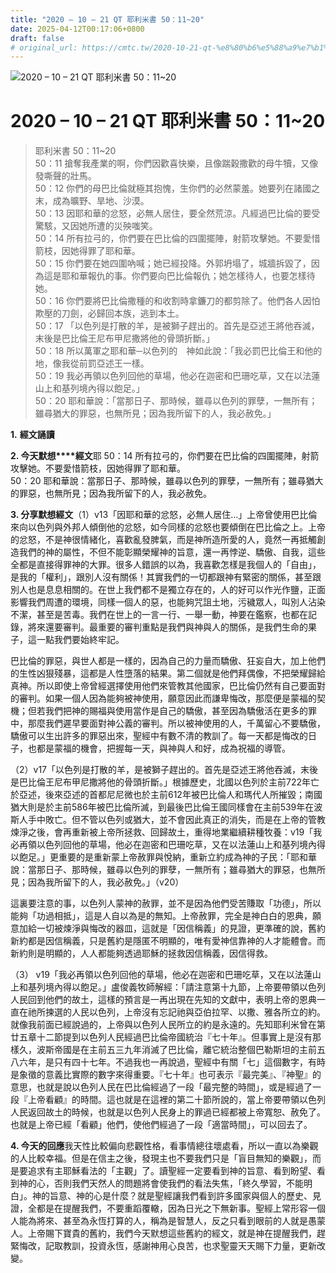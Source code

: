 ```yaml
---
title: "2020 – 10 – 21 QT 耶利米書 50：11~20"
date: 2025-04-12T00:17:06+0800
draft: false
# original_url: https://cmtc.tw/2020-10-21-qt-%e8%80%b6%e5%88%a9%e7%b1%b3%e6%9b%b8-50%ef%bc%9a1120
---
```


![2020 – 10 – 21 QT 耶利米書 50：11\~20](/images/qt.jpg   "2020 – 10 – 21 QT 耶利米書 50：11\~20")

# 2020 – 10 – 21 QT 耶利米書 50：11\~20

> 耶利米書 50：11\~20  
> 50：11 搶奪我產業的啊，你們因歡喜快樂，且像踹穀撒歡的母牛犢，又像發嘶聲的壯馬。  
> 50：12 你們的母巴比倫就極其抱愧，生你們的必然蒙羞。她要列在諸國之末，成為曠野、旱地、沙漠。  
> 50：13 因耶和華的忿怒，必無人居住，要全然荒涼。凡經過巴比倫的要受驚駭，又因她所遭的災殃嗤笑。  
> 50：14 所有拉弓的，你們要在巴比倫的四圍擺陣，射箭攻擊她。不要愛惜箭枝，因她得罪了耶和華。  
> 50：15 你們要在她四圍吶喊；她已經投降。外郭坍塌了，城牆拆毀了，因為這是耶和華報仇的事。你們要向巴比倫報仇；她怎樣待人，也要怎樣待她。  
> 50：16 你們要將巴比倫撒種的和收割時拿鐮刀的都剪除了。他們各人因怕欺壓的刀劍，必歸回本族，逃到本土。  
> 50：17 「以色列是打散的羊，是被獅子趕出的。首先是亞述王將他吞滅，末後是巴比倫王尼布甲尼撒將他的骨頭折斷。」  
> 50：18 所以萬軍之耶和華─以色列的　神如此說：「我必罰巴比倫王和他的地，像我從前罰亞述王一樣。  
> 50：19 我必再領以色列回他的草場，他必在迦密和巴珊吃草，又在以法蓮山上和基列境內得以飽足。」  
> 50：20 耶和華說：「當那日子、那時候，雖尋以色列的罪孽，一無所有；雖尋猶大的罪惡，也無所見；因為我所留下的人，我必赦免。」

**1.** **經文誦讀**

**2. 今天默想****經文**耶 50：14 所有拉弓的，你們要在巴比倫的四圍擺陣，射箭攻擊她。不要愛惜箭枝，因她得罪了耶和華。  
50：20 耶和華說：當那日子、那時候，雖尋以色列的罪孽，一無所有；雖尋猶大的罪惡，也無所見；因為我所留下的人，我必赦免。

**3. 分享默想經文**（1）v13「因耶和華的忿怒，必無人居住…」上帝曾使用巴比倫來向以色列與外邦人傾倒他的忿怒，如今同樣的忿怒也要傾倒在巴比倫之上。上帝的忿怒，不是神很情緒化，喜歡亂發脾氣，而是神所造所愛的人，竟然一再抵觸創造我們的神的屬性，不但不能彰顯榮耀神的旨意，還一再悖逆、驕傲、自我，這些全都是直接得罪神的大罪。很多人錯誤的以為，我喜歡怎樣是我個人的「自由」，是我的「權利」，跟別人沒有關係！其實我們的一切都跟神有緊密的關係，甚至跟別人也是息息相關的。在世上我們都不是獨立存在的，人的好可以作光作鹽，正面影響我們周遭的環境，同樣一個人的惡，也能夠咒詛土地，污穢眾人，叫別人沾染不潔，甚至是苦毒。我們在世上的一言一行、一舉一動，神要在鑑察，也都在記錄，將來還要審判。最重要的審判重點是我們與神與人的關係，是我們生命的果子，這一點我們要始終牢記。

巴比倫的罪惡，與世人都是一樣的，因為自己的力量而驕傲、狂妄自大，加上他們的生性凶狠殘暴，這都是人性墮落的結果。第二個就是他們拜偶像，不把榮耀歸給真神。所以即使上帝曾經選擇使用他們來管教其他國家，巴比倫仍然有自己要面對的審判。如果一個人因為能夠被神使用，願意因此而謙卑悔改，那麼便是蒙福的契機；但若我們把神的賜福與使用當作是自己的驕傲，甚至因為驕傲活在更多的罪中，那麼我們遲早要面對神公義的審判。所以被神使用的人，千萬留心不要驕傲，驕傲可以生出許多的罪惡出來，聖經中有數不清的教訓了。每一天都是悔改的日子，也都是蒙福的機會，把握每一天，與神與人和好，成為祝福的導管。

（2）v17「以色列是打散的羊，是被獅子趕出的。首先是亞述王將他吞滅，末後是巴比倫王尼布甲尼撒將他的骨頭折斷。」根據歷史，北國以色列於主前722年亡於亞述，後來亞述的首都尼尼微也於主前612年被巴比倫人和瑪代人所摧毀；南國猶大則是於主前586年被巴比倫所滅，到最後巴比倫王國同樣會在主前539年在波斯人手中敗亡。但不管以色列或猶大，並不會因此真正的消失，而是在上帝的管教煉淨之後，會再重新被上帝所拯救、回歸故土，重得地業繼續耕種牧養：v19「我必再領以色列回他的草場，他必在迦密和巴珊吃草，又在以法蓮山上和基列境內得以飽足。」更重要的是重新蒙上帝赦罪與悅納，重新立約成為神的子民：「耶和華說：當那日子、那時候，雖尋以色列的罪孽，一無所有；雖尋猶大的罪惡，也無所見；因為我所留下的人，我必赦免。」（v20）

這裏要注意的事，以色列人蒙神的赦罪，並不是因為他們受苦賺取「功德」，所以能夠「功過相抵」，這是人自以為是的無知。上帝赦罪，完全是神白白的恩典，願意加給一切被煉淨與悔改的器皿，這就是「因信稱義」的見證，更準確的說，舊約新約都是因信稱義，只是舊約是隱匿不明顯的，唯有愛神信靠神的人才能體會。而新約則是明顯的，人人都能夠透過耶穌的拯救因信稱義，因信得救。

（3） v19「我必再領以色列回他的草場，他必在迦密和巴珊吃草，又在以法蓮山上和基列境內得以飽足。」盧俊義牧師解經：「請注意第十九節，上帝要帶領以色列人民回到他們的故土，這樣的預言是一再出現在先知的文獻中，表明上帝的恩典一直在祂所揀選的人民以色列，上帝沒有忘記祂與亞伯拉罕、以撒、雅各所立的約。就像我前面已經說過的，上帝與以色列人民所立的約是永遠的。先知耶利米曾在第廿五章十二節提到以色列人民經過巴比倫帝國統治『七十年』。但事實上是沒有那樣久，波斯帝國是在主前五三九年消滅了巴比倫，離它統治整個巴勒斯坦的主前五八六年，是只有四十七年。不過我也一再說過，聖經中有關「七」這個數字，有時是象徵的意義比實際的數字來得重要。『七十年』也可表示『最完美』、『神聖』的意思，也就是說以色列人民在巴比倫經過了一段「最完整的時間」，或是經過了一段『上帝看顧』的時間。這也就是在這裡的第二十節所說的，當上帝要帶領以色列人民返回故土的時候，也就是以色列人民身上的罪過已經都被上帝寬恕、赦免了。也就是上帝已經「看顧」他們，使他們經過了一段「適當時間」，可以回去了。

**4. 今天的回應**我天性比較偏向悲觀性格，看事情總往壞處看，所以一直以為樂觀的人比較幸福。但是在信主之後，發現主也不要我們只是「盲目無知的樂觀」，而是要追求有主耶穌看法的「主觀」了。讀聖經一定要看到神的旨意、看到盼望、看到神的心，否則我們天然人的問題將會使我們的看法失焦，「終久學習，不能明白」。神的旨意、神的心是什麼？就是聖經讓我們看到許多國家與個人的歷史、見證，全都是在提醒我們，不要重蹈覆轍，因為日光之下無新事。聖經上常形容一個人能為將來、甚至為永恆打算的人，稱為是智慧人，反之只看到眼前的人就是愚蒙人。上帝賜下寶貴的舊約，我們今天默想這些舊約的經文，就是神在提醒我們，趕緊悔改，記取教訓，投資永恆，感謝神用心良苦，也求聖靈天天賜下力量，更新改變。